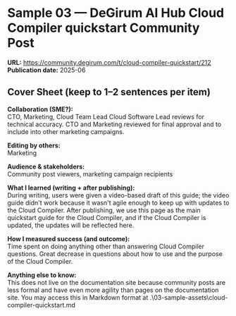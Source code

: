 # Sample 03 — DeGirum AI Hub Cloud Compiler quickstart Community Post

**URL:** https://community.degirum.com/t/cloud-compiler-quickstart/212
**Publication date:** 2025-06

## Cover Sheet (keep to 1–2 sentences per item)
**Collaboration (SME?):**  
CTO, Marketing, Cloud Team Lead
Cloud Software Lead reviews for technical accuracy. CTO and Marketing reviewed for final approval and to include into other marketing campaigns.

**Editing by others:**  
Marketing

**Audience & stakeholders:**  
Community post viewers, marketing campaign recipients

**What I learned (writing + after publishing):**  
During writing, users were given a video-based draft of this guide; the video guide didn't work because it wasn't agile enough to keep up with updates to the Cloud Compiler. After publishing, we use this page as the main quickstart guide for the Cloud Compiler, and if the Cloud Compiler is updated, the updates will be reflected here. 

**How I measured success (and outcome):**  
Time spent on doing anything other than answering Cloud Compiler questions. Great decrease in questions about how to use and the purpose of the Cloud Compiler.

**Anything else to know:**  
This does not live on the documentation site because community posts are less formal and have even more agility than pages on the documentation site.
You may access this in Markdown format at .\03-sample-assets\cloud-compiler-quickstart.md
